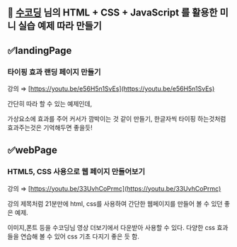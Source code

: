 ## 🔷 [수코딩](https://www.youtube.com/channel/UCzA62wwyiLnVnqFP4VEUOZg) 님의 HTML + CSS + JavaScript 를 활용한 미니 실습 예제 따라 만들기

## ✅landingPage

### 타이핑 효과 랜딩 페이지 만들기

강의 ⇒ [https://youtu.be/e56H5n1SvEs](https://youtu.be/e56H5n1SvEs)

간단히 따라 할 수 있는 예제인데,

가상요소에 효과를 주어 커서가 깜박이는 것 같이 만들기, 한글자씩 타이핑 하는것처럼 효과주는것은 기억해두면 좋을듯!

## ✅webPage

### HTML5, CSS 사용으로 웹 페이지 만들어보기

강의 ⇒ [https://youtu.be/33UvhCoPrmc](https://youtu.be/33UvhCoPrmc)

강의 제목처럼 21분만에 html, css를 사용하여 간단한 웹페이지를 만들어 볼 수 있던 좋은 예제.

이미지,폰트 등을 수코딩님 영상 더보기에서 다운받아 사용할 수 있다.
다양한 css 효과들을 연습해 볼 수 있어 css 기초 다지기 좋은 듯 함.
